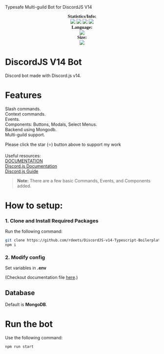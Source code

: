 Typesafe Multi-guild Bot for DiscordJS V14

<p align="center">
    <a style="font-size:15px;font-family:verdana"><b>Statistics/Info:</b></a><br>
    <img src="https://img.shields.io/github/forks/Da4ndo/Better-DiscordJS-V14-Bot-Template?label=Forks&color=lime&logo=githubactions&logoColor=lime">
    <img src="https://img.shields.io/github/stars/Da4ndo/Better-DiscordJS-V14-Bot-Template?label=Stars&color=yellow&logo=reverbnation&logoColor=yellow">
    <img src="https://img.shields.io/github/license/Da4ndo/Better-DiscordJS-V14-Bot-Template?label=License&color=808080&logo=gitbook&logoColor=808080">
    <img src="https://img.shields.io/github/issues/Da4ndo/Better-DiscordJS-V14-Bot-Template?label=Issues&color=red&logo=ifixit&logoColor=red">
    <br>
    <a style="font-size:15px;font-family:verdana"><b>Language:</b></a><br>
    <img src="https://img.shields.io/badge/Typescript-100000?label=Made%20with:&style=flat&logo=typescript&color=blue">
    <br>
    <a style="font-size:15px;font-family:verdana"><b>Size:</b></a><br>
     <img src="https://img.shields.io/github/languages/code-size/rdeets/DiscordJS-v14-Typescript-Boilerplate">
     <br>
</p>

# DiscordJS V14 Bot

Discord bot made with Discord.js v14.

# Features

Slash commands.<br />
Context commands.<br />
Events.<br />
Components: Buttons, Modals, Select Menus.<br />
Backend using Mongodb.<br />
Multi-guild support.<br />

Please click the star (⭐️) button above to support my work

Useful resources:<br />
[DOCUMENTATION](https://github.com/rdeets/DiscordJS-v14-Typescript-Boilerplate/blob/main/docs.md)<br />
[Discord.js Documentation](https://discord.js.org/#/docs/discord.js/main/general/welcome)<br />
[Discord.js Guide](https://discordjs.guide/#before-you-begin)

> **Note:** There are a few basic Commands, Events, and Components added.

# How to setup:

### 1. Clone and Install Required Packages

Run the following command:

```bash
git clone https://github.com/rdeets/DiscordJS-v14-Typescript-Boilerplate
npm i
```

### 2. Modify config

Set variables in **.env**

(Checkout documentation file [here](https://github.com/rdeets/DiscordJS-v14-Typescript-Boilerplate/blob/main/docs.md).)

## Database

Default is **MongoDB**.

# Run the bot

Use the following command:

```bash
npm run start
```
